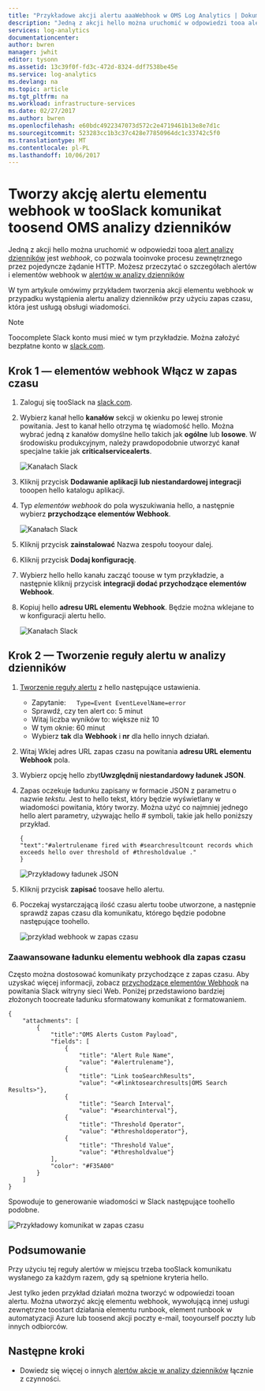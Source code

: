 ```yaml
---
title: "Przykładowe akcji alertu aaaWebhook w OMS Log Analytics | Dokumentacja firmy Microsoft"
description: "Jedną z akcji hello można uruchomić w odpowiedzi tooa alert analizy dzienników jest * webhook *, dzięki czemu można tooinvoke procesu zewnętrznego przez pojedyncze żądanie HTTP. W tym artykule przedstawiono przykład tworzenia akcji elementu webhook w alercie analizy dzienników, przy użyciu zapas czasu."
services: log-analytics
documentationcenter: 
author: bwren
manager: jwhit
editor: tysonn
ms.assetid: 13c39f0f-fd3c-472d-8324-ddf7538be45e
ms.service: log-analytics
ms.devlang: na
ms.topic: article
ms.tgt_pltfrm: na
ms.workload: infrastructure-services
ms.date: 02/27/2017
ms.author: bwren
ms.openlocfilehash: e60bdc4922347073d572c2e4719461b13e8e7d1c
ms.sourcegitcommit: 523283cc1b3c37c428e77850964dc1c33742c5f0
ms.translationtype: MT
ms.contentlocale: pl-PL
ms.lasthandoff: 10/06/2017
---
```

# <a name="create-an-alert-webhook-action-in-oms-log-analytics-toosend-message-tooslack"></a>Tworzy akcję alertu elementu webhook w tooSlack komunikat toosend OMS analizy dzienników
Jedną z akcji hello można uruchomić w odpowiedzi tooa [alert analizy dzienników](log-analytics-alerts.md) jest *webhook*, co pozwala tooinvoke procesu zewnętrznego przez pojedyncze żądanie HTTP.  Możesz przeczytać o szczegółach alertów i elementów webhook w [alertów w analizy dzienników](log-analytics-alerts.md)

W tym artykule omówimy przykładem tworzenia akcji elementu webhook w przypadku wystąpienia alertu analizy dzienników przy użyciu zapas czasu, która jest usługą obsługi wiadomości.

> [!NOTE]
> Toocomplete Slack konto musi mieć w tym przykładzie.  Można założyć bezpłatne konto w [slack.com](http://slack.com).
> 
> 

## <a name="step-1---enable-webhooks-in-slack"></a>Krok 1 — elementów webhook Włącz w zapas czasu
1. Zaloguj się tooSlack na [slack.com](http://slack.com).
2. Wybierz kanał hello **kanałów** sekcji w okienku po lewej stronie powitania.  Jest to kanał hello otrzyma tę wiadomość hello.  Można wybrać jedną z kanałów domyślne hello takich jak **ogólne** lub **losowe**.  W środowisku produkcyjnym, należy prawdopodobnie utworzyć kanał specjalne takie jak **criticalservicealerts**. <br>
   
   ![Kanałach Slack](media/log-analytics-alerts-webhooks/oms-webhooks01.png)
3. Kliknij przycisk **Dodawanie aplikacji lub niestandardowej integracji** tooopen hello katalogu aplikacji.
4. Typ *elementów webhook* do pola wyszukiwania hello, a następnie wybierz **przychodzące elementów Webhook**. <br>
   
   ![Kanałach Slack](media/log-analytics-alerts-webhooks/oms-webhooks02.png)
5. Kliknij przycisk **zainstalować** Nazwa zespołu tooyour dalej.
6. Kliknij przycisk **Dodaj konfigurację**.
7. Wybierz hello hello kanału zacząć toouse w tym przykładzie, a następnie kliknij przycisk **integracji dodać przychodzące elementów Webhook**.  
8. Kopiuj hello **adresu URL elementu Webhook**.  Będzie można wklejane to w konfiguracji alertu hello. <br>
   
    ![Kanałach Slack](media/log-analytics-alerts-webhooks/oms-webhooks05.png)

## <a name="step-2---create-alert-rule-in-log-analytics"></a>Krok 2 — Tworzenie reguły alertu w analizy dzienników
1. [Tworzenie reguły alertu](log-analytics-alerts.md) z hello następujące ustawienia.
   * Zapytanie:```    Type=Event EventLevelName=error ```
   * Sprawdź, czy ten alert co: 5 minut
   * Witaj liczba wyników to: większe niż 10
   * W tym oknie: 60 minut
   * Wybierz **tak** dla **Webhook** i **nr** dla hello innych działań.
2. Witaj Wklej adres URL zapas czasu na powitania **adresu URL elementu Webhook** pola.
3. Wybierz opcję hello zbyt**Uwzględnij niestandardowy ładunek JSON**.
4. Zapas oczekuje ładunku zapisany w formacie JSON z parametru o nazwie *tekstu*.  Jest to hello tekst, który będzie wyświetlany w wiadomości powitania, który tworzy.  Można użyć co najmniej jednego hello alert parametry, używając hello  *#*  symboli, takie jak hello poniższy przykład.
   
    ```
    {
    "text":"#alertrulename fired with #searchresultcount records which exceeds hello over threshold of #thresholdvalue ."
    }
    ```
   
    ![Przykładowy ładunek JSON](media/log-analytics-alerts-webhooks/oms-webhooks07.png)
5. Kliknij przycisk **zapisać** toosave hello alertu.
6. Poczekaj wystarczającą ilość czasu alertu toobe utworzone, a następnie sprawdź zapas czasu dla komunikatu, którego będzie podobne następujące toohello.
   
   ![przykład webhook w zapas czasu](media/log-analytics-alerts-webhooks/oms-webhooks08.png)

### <a name="advanced-webhook-payload-for-slack"></a>Zaawansowane ładunku elementu webhook dla zapas czasu
Często można dostosować komunikaty przychodzące z zapas czasu. Aby uzyskać więcej informacji, zobacz [przychodzące elementów Webhook](https://api.slack.com/incoming-webhooks) na powitania Slack witryny sieci Web. Poniżej przedstawiono bardziej złożonych toocreate ładunku sformatowany komunikat z formatowaniem.

    {
        "attachments": [
            {
                "title":"OMS Alerts Custom Payload",
                "fields": [
                    {
                        "title": "Alert Rule Name",
                        "value": "#alertrulename"},
                    {
                        "title": "Link tooSearchResults",
                        "value": "<#linktosearchresults|OMS Search Results>"},
                    {
                        "title": "Search Interval",
                        "value": "#searchinterval"},
                    {
                        "title": "Threshold Operator",
                        "value": "#thresholdoperator"},
                    {
                        "title": "Threshold Value",
                        "value": "#thresholdvalue"}
                ],
                "color": "#F35A00"
            }
        ]
    }


Spowoduje to generowanie wiadomości w Slack następujące toohello podobne.

![Przykładowy komunikat w zapas czasu](media/log-analytics-alerts-webhooks/oms-webhooks09.png)

## <a name="summary"></a>Podsumowanie
Przy użyciu tej reguły alertów w miejscu trzeba tooSlack komunikatu wysłanego za każdym razem, gdy są spełnione kryteria hello.  

Jest tylko jeden przykład działań można tworzyć w odpowiedzi tooan alertu.  Można utworzyć akcję elementu webhook, wywołującą innej usługi zewnętrzne toostart działania elementu runbook, element runbook w automatyzacji Azure lub toosend akcji poczty e-mail, tooyourself poczty lub innych odbiorców.   

## <a name="next-steps"></a>Następne kroki
* Dowiedz się więcej o innych [alertów akcje w analizy dzienników](log-analytics-alerts-actions.md) łącznie z czynności.


